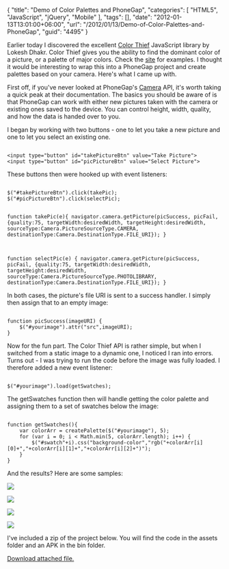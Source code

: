 {
	"title": "Demo of Color Palettes and PhoneGap",
	"categories": [
		"HTML5",
		"JavaScript",
		"jQuery",
		"Mobile"
	],
	"tags": [],
	"date": "2012-01-13T13:01:00+06:00",
	"url": "/2012/01/13/Demo-of-Color-Palettes-and-PhoneGap",
	"guid": "4495"
}

Earlier today I discovered the excellent <a href="http://lokeshdhakar.com/projects/color-thief/">Color Thief</a> JavaScript library by Lokesh Dhakr. Color Thief gives you the ability to find the dominant color of a picture, or a palette of major colors. Check the <a href="http://lokeshdhakar.com/projects/color-thief/">site</a> for examples. I thought it would be interesting to wrap this into a PhoneGap project and create palettes based on your camera. Here's what I came up with.
<!--more-->
<p>

First off, if you've never looked at PhoneGap's <a href="http://docs.phonegap.com/en/1.3.0/phonegap_camera_camera.md.html#Camera">Camera</a> API, it's worth taking a quick peak at their documentation. The basics you should be aware of is that PhoneGap can work with either new pictures taken with the camera or existing ones saved to the device. You can control height, width, quality, and how the data is handed over to you. 

<p>

I began by working with two buttons - one to let you take a new picture and one to let you select an existing one.

<p>

<code>
&lt;input type="button" id="takePictureBtn" value="Take Picture"&gt;
&lt;input type="button" id="picPictureBtn" value="Select Picture"&gt;
</code>

<p>

These buttons then were hooked up with event listeners:

<p>

<code>
$("#takePictureBtn").click(takePic);
$("#picPictureBtn").click(selectPic);


function takePic(e){
	navigator.camera.getPicture(picSuccess, picFail, {quality:75, targetWidth:desiredWidth, targetHeight:desiredWidth, sourceType:Camera.PictureSourceType.CAMERA, destinationType:Camera.DestinationType.FILE_URI});
	}

function selectPic(e) {
	navigator.camera.getPicture(picSuccess, picFail, {quality:75, targetWidth:desiredWidth, targetHeight:desiredWidth, sourceType:Camera.PictureSourceType.PHOTOLIBRARY, destinationType:Camera.DestinationType.FILE_URI});
	}
</code>

<p>

In both cases, the picture's file URI is sent to a success handler. I simply then assign that to an empty image:

<p>

<code>
function picSuccess(imageURI) {
	$("#yourimage").attr("src",imageURI);
}
</code>

<p>

Now for the fun part. The Color Thief API is rather simple, but when I switched from a static image to a dynamic one, I noticed I ran into errors. Turns out - I was trying to run the code before the image was fully loaded. I therefore added a new event listener:

<p>

<code>
$("#yourimage").load(getSwatches);
</code>

<p>

The getSwatches function then will handle getting the color palette and assigning them to a set of swatches below the image:

<p>

<code>
function getSwatches(){
	var colorArr = createPalette($("#yourimage"), 5);
	for (var i = 0; i &lt; Math.min(5, colorArr.length); i++) {
		$("#swatch"+i).css("background-color","rgb("+colorArr[i][0]+","+colorArr[i][1]+","+colorArr[i][2]+")");
	}
}	
</code>

<p>

And the results? Here are some samples:

<p>

<img src="http://static.raymondcamden.com/images/shot1.png" />

<p>

<img src="http://static.raymondcamden.com/images/shot3.png" />

<p>


<img src="http://static.raymondcamden.com/images/shot4.png" />

<p>

<img src="http://static.raymondcamden.com/images/shot5.png" />

<p>

I've included a zip of the project below. You will find the code in the assets folder and an APK in the bin folder.<p><a href='enclosures/C%3A%5Chosts%5C2012%2Eraymondcamden%2Ecom%5Cenclosures%2FColorThief%2Ezip'>Download attached file.</a></p>